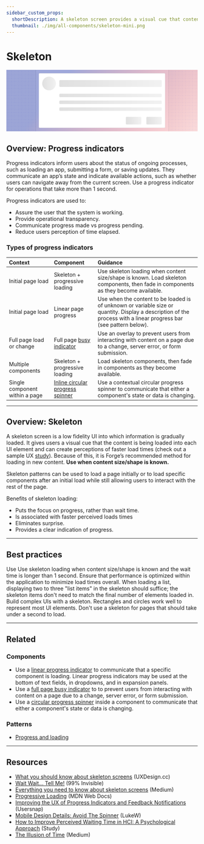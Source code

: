 ```yaml
---
sidebar_custom_props:
  shortDescription: A skeleton screen provides a visual cue that content is being loaded.
  thumbnail: ./img/all-components/skeleton-mini.png
---
```


# Skeleton

<ComponentVisual storybookUrl="https://forge.tylerdev.io/main/?path=/docs/components-skeleton--docs">

![](./images/skeleton.png)

</ComponentVisual>

## Overview: Progress indicators

Progress indicators inform users about the status of ongoing processes, such as loading an app, submitting a form, or saving updates. They communicate an app’s state and indicate available actions, such as whether users can navigate away from the current screen. Use a progress indicator for operations that take more than 1 second.

Progress indicators are used to:

- Assure the user that the system is working.
- Provide operational transparency.
- Communicate progress made vs progress pending.
- Reduce users perception of time elapsed.

### Types of progress indicators

| Context          | Component          | Guidance
| :-----------------| :----------------- | :----------------
| Initial page load |  Skeleton + progressive loading  | Use skeleton loading when content size/shape is known. Load skeleton components, then fade in components as they become available.
| Initial page load | Linear page progress | Use when the content to be loaded is of unknown or variable size or quantity. Display a description of the process with a linear progress bar (see pattern below).
| Full page load or change | Full page [busy indicator](/components/busy-indicator) | Use an overlay to prevent users from interacting with content on a page due to a change, server error, or form submission.
| Multiple components | Skeleton + progressive loading | Load skeleton components, then fade in components as they become available.
| Single component within a page | [Inline circular progress spinner](/components/progress-and-loading/circular-progress) | Use a contextual circular progress spinner to communicate that either a component's state or data is changing.

---

## Overview: Skeleton

A skeleton screen is a low fidelity UI into which information is gradually loaded. It gives users a visual cue that the content is being loaded into each UI element and can create perceptions of faster load times (check out a sample UX [study](https://uxdesign.cc/what-you-should-know-about-skeleton-screens-a820c45a571a)). Because of this, it is Forge’s recommended method for loading in new content. **Use when content size/shape is known.**

Skeleton patterns can be used to load a page initially or to load specific components after an initial load while still allowing users to interact with the rest of the page. 

Benefits of skeleton loading:

- Puts the focus on progress, rather than wait time.
- Is associated with faster perceived loads times
- Eliminates surprise.
- Provides a clear indication of progress.

---

## Best practices 

<DoDontGrid>
  <DoDontTextSection>
    <DoDontText type="do">Use Use skeleton loading when content size/shape is known and the wait time is longer than 1 second.</DoDontText>
    <DoDontText type="do">Ensure that performance is optimized within the application to minimize load times overall.</DoDontText>
    <DoDontText type="do">When loading a list, displaying two to three "list items" in the skeleton should suffice; the skeleton items don't need to match the final number of elements loaded in.</DoDontText>
  </DoDontTextSection>
  <DoDontTextSection>
    <DoDontText type="dont">Build complex UIs with a skeleton. Rectangles and circles work well to represent most UI elements.</DoDontText>
    <DoDontText type="dont">Don't use a skeleton for pages that should take under a second to load.</DoDontText>
  </DoDontTextSection>
</DoDontGrid>

---

## Related 

### Components

- Use a [linear progress indicator](/components/progress-and-loading/linear-progress) to communicate that a specific component is loading. Linear progress indicators may be used at the bottom of text fields, in dropdowns, and in expansion panels.
- Use a [full page busy indicator](/components/notifications-and-messages/busy-indicator) to to prevent users from interacting with content on a page due to a change, server error, or form submission.
- Use a [circular progress spinner](/components/progress-and-loading/circular-progress) inside a component to communicate that either a component's state or data is changing.

### Patterns

- [Progress and loading](/patterns/progress-and-loading)

---

## Resources

- [What you should know about skeleton screens](https://uxdesign.cc/what-you-should-know-about-skeleton-screens-a820c45a571a) (UXDesign.cc)
- [Wait Wait... Tell Me!](https://99percentinvisible.org/episode/wait-wait-tell-me/transcript/) (99% Invisible)
- [Everything you need to know about skeleton screens](https://uxdesign.cc/what-you-should-know-about-skeleton-screens-a820c45a571a) (Medium)
- [Progressive Loading](https://developer.mozilla.org/en-US/docs/Web/Progressive_web_apps/Loading) (MDN Web Docs)
- [Improving the UX of Progress Indicators and Feedback Notifications](https://usersnap.com/blog/progress-indicators/) (Usersnap)
- [Mobile Design Details: Avoid The Spinner](https://www.lukew.com/ff/entry.asp?1797) (LukeW)
- [How to Improve Perceived Waiting Time in HCI: A Psychological Approach](http://www.guillaumegronier.com/cv/resources/Articles/2013_WorkshopHCI_Gronier.pdf) (Study)
- [The Illusion of Time](https://medium.com/swlh/the-illusion-of-time-8f321fa2f191) (Medium)
